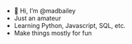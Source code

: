 - 👋 Hi, I’m @madbailey
- Just an amateur
- Learning Python, Javascript, SQL, etc.
- Make things mostly for fun
